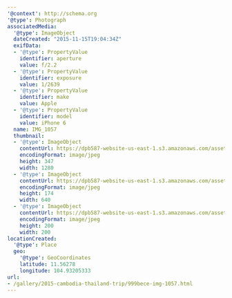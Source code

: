 ```yaml
---
'@context': http://schema.org
'@type': Photograph
associatedMedia:
  '@type': ImageObject
  dateCreated: "2015-11-15T19:04:34Z"
  exifData:
  - '@type': PropertyValue
    identifier: aperture
    value: f/2.2
  - '@type': PropertyValue
    identifier: exposure
    value: 1/2639
  - '@type': PropertyValue
    identifier: make
    value: Apple
  - '@type': PropertyValue
    identifier: model
    value: iPhone 6
  name: IMG_1057
  thumbnail:
  - '@type': ImageObject
    contentUrl: https://dpb587-website-us-east-1.s3.amazonaws.com/asset/gallery/2015-cambodia-thailand-trip/999bece-img-1057~1280.jpg
    encodingFormat: image/jpeg
    height: 347
    width: 1280
  - '@type': ImageObject
    contentUrl: https://dpb587-website-us-east-1.s3.amazonaws.com/asset/gallery/2015-cambodia-thailand-trip/999bece-img-1057~640w.jpg
    encodingFormat: image/jpeg
    height: 174
    width: 640
  - '@type': ImageObject
    contentUrl: https://dpb587-website-us-east-1.s3.amazonaws.com/asset/gallery/2015-cambodia-thailand-trip/999bece-img-1057~200x200.jpg
    encodingFormat: image/jpeg
    height: 200
    width: 200
locationCreated:
  '@type': Place
  geo:
    '@type': GeoCoordinates
    latitude: 11.56278
    longitude: 104.93205333
url:
- /gallery/2015-cambodia-thailand-trip/999bece-img-1057.html
---
```

